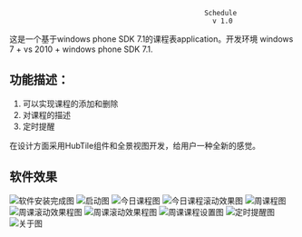                                                     Schedule
                                                      v 1.0

这是一个基于windows phone SDK 7.1的课程表application。开发环境 windows 7 + vs 2010 + windows phone SDK 7.1.

## 功能描述：
  1. 可以实现课程的添加和删除
  2. 对课程的描述
  3. 定时提醒


在设计方面采用HubTile组件和全景视图开发，给用户一种全新的感觉。

## 软件效果

![软件安装完成图](http://7xoqng.com1.z0.glb.clouddn.com/wp_1.png "软件安装完成图")
![启动图](http://7xoqng.com1.z0.glb.clouddn.com/wp_2.png "启动图")
![今日课程图](http://7xoqng.com1.z0.glb.clouddn.com/wp_11.png "今日课程图")
![今日课程滚动效果图](http://7xoqng.com1.z0.glb.clouddn.com/wp_4.png　"今日课程滚动效果图")
![周课程图](http://7xoqng.com1.z0.glb.clouddn.com/wp_10.png　"周课程图")
![周课滚动效果程图](http://7xoqng.com1.z0.glb.clouddn.com/wp_8.png "周课滚动效果程图")
![周课滚动效果程图](http://7xoqng.com1.z0.glb.clouddn.com/wp_5.png "周课滚动效果程图")
![周课课程设置图](http://7xoqng.com1.z0.glb.clouddn.com/wp_9.png "周课课程设置图")
![定时提醒图](http://7xoqng.com1.z0.glb.clouddn.com/wp_6.png "定时提醒图")
![关于图](http://7xoqng.com1.z0.glb.clouddn.com/wp_7.png "关于图")


